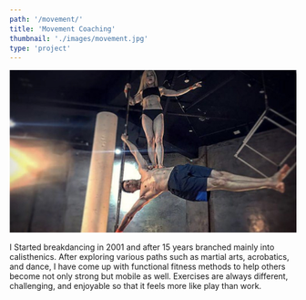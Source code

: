 ```yaml
---
path: '/movement/'
title: 'Movement Coaching'
thumbnail: './images/movement.jpg'
type: 'project'
---
```


![Movement](./images/movement.jpg)

I Started breakdancing in 2001 and after 15 years branched mainly into calisthenics. After exploring various paths such as martial arts, acrobatics, and dance, I have come up with functional fitness methods to help others become not only strong but mobile as well. Exercises are always different, challenging, and enjoyable so that it feels more like play than work.